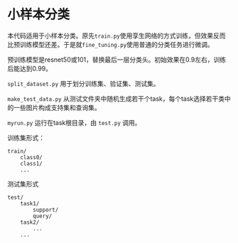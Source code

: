 # 小样本分类

本代码适用于小样本分类。原先`train.py`使用孪生网络的方式训练，但效果反而比预训练模型还差。于是就`fine_tuning.py`使用普通的分类任务进行微调。

预训练模型是resnet50或101，替换最后一层分类头。初始效果在0.9左右，训练后能达到0.99。

`split_dataset.py` 用于划分训练集、验证集、测试集。

`make_test_data.py` 从测试文件夹中随机生成若干个task，每个task选择若干类中的一些图片构成支持集和查询集。

`myrun.py` 运行在task根目录，由 `test.py` 调用。


训练集形式：
```
train/
    class0/
    class1/
    ...
```

测试集形式
```
test/
    task1/
        support/
        query/
    task2/
        ...
    ...
```